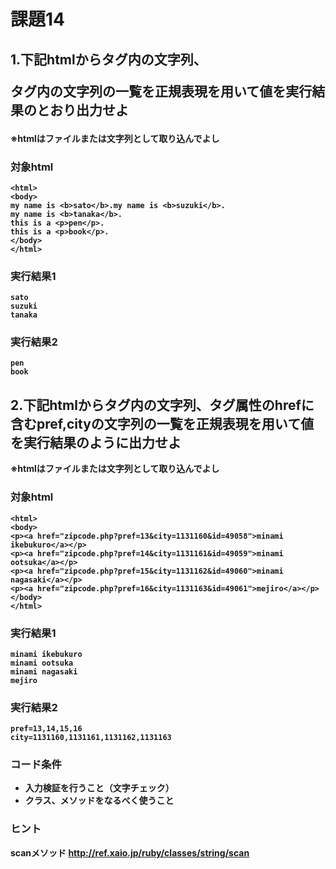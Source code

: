 # 課題14

## 1.下記htmlから<b>タグ内の文字列、<p>タグ内の文字列の一覧を正規表現を用いて値を実行結果のとおり出力せよ
※htmlはファイルまたは文字列として取り込んでよし

### 対象html

```
<html>
<body>
my name is <b>sato</b>.my name is <b>suzuki</b>.
my name is <b>tanaka</b>.
this is a <p>pen</p>.
this is a <p>book</p>.
</body>
</html>
```

### 実行結果1 
```
sato
suzuki
tanaka
```

### 実行結果2 
```
pen
book
```

## 2.下記htmlから<a>タグ内の文字列、<a>タグ属性のhrefに含むpref,cityの文字列の一覧を正規表現を用いて値を実行結果のように出力せよ
※htmlはファイルまたは文字列として取り込んでよし

### 対象html

```
<html>
<body>
<p><a href="zipcode.php?pref=13&city=1131160&id=49058">minami ikebukuro</a></p>
<p><a href="zipcode.php?pref=14&city=1131161&id=49059">minami ootsuka</a></p>
<p><a href="zipcode.php?pref=15&city=1131162&id=49060">minami nagasaki</a></p>
<p><a href="zipcode.php?pref=16&city=1131163&id=49061">mejiro</a></p>
</body>
</html>
```

### 実行結果1

```
minami ikebukuro
minami ootsuka
minami nagasaki
mejiro
```

### 実行結果2

```
pref=13,14,15,16
city=1131160,1131161,1131162,1131163
```

### コード条件
- 入力検証を行うこと（文字チェック）
- クラス、メソッドをなるべく使うこと

### ヒント
scanメソッド
http://ref.xaio.jp/ruby/classes/string/scan



